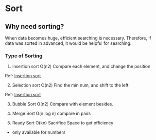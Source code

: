 # Sort 
## Why need sorting?
When data becomes huge, efficient searching is necessary. Therefore, if data was sorted in advanced, it would be helpful for searching. 

### Type of Sorting 
1. Insertion sort O(n2)
Compare each element, and change the position

Ref: <a href="https://youtu.be/OGzPmgsI-pQ">Insertion sort</a>

2. Selection sort O(n2)
Find the min num, and shift to the left 


Ref: <a href="https://youtu.be/xWBP4lzkoyM">Insertion sort</a>

3. Bubble Sort O(n2)
Compare with element besides.

4. Merge Sort O(n log n)
compare in pairs

5. Ready Sort  O(kn)
Sacrifice Space to get efficiency 
- only available for numbers

